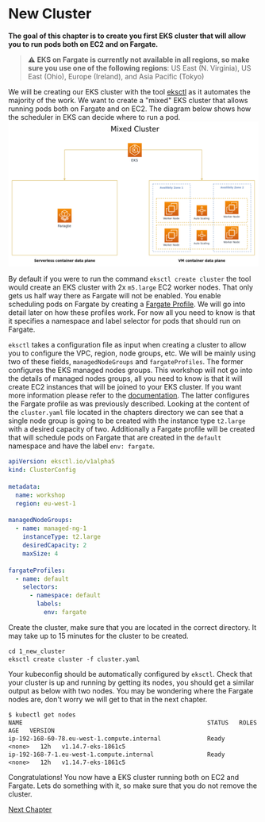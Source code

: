 # New Cluster
**The goal of this chapter is to create you first EKS cluster that will allow you to run pods both on EC2 and on Fargate.**

> :warning: **EKS on Fargate is currently not available in all regions, so make sure you use one of the following regions**: US East (N. Virginia), US East (Ohio), Europe (Ireland), and Asia Pacific (Tokyo)

We will be creating our EKS cluster with the tool [eksctl](https://eksctl.io/) as it automates the majority of the work. We want to create a "mixed" EKS cluster that allows running pods both on Fargate and on EC2. The diagram below shows how the scheduler in EKS can decide where to run a pod.
![eks fargate architecture](../assets/eks-cluster-architecture.png)

By default if you were to run the command `eksctl create cluster` the tool would create an EKS cluster with 2x `m5.large` EC2 worker nodes. That only gets us half way there as Fargate will not be enabled. You enable scheduling pods on Fargate by creating a [Fargate Profile](https://docs.aws.amazon.com/eks/latest/userguide/fargate-profile.html). We will go into detail later on how these profiles work. For now all you need to know is that it specifies a namespace and label selector for pods that should run on Fargate.

`eksctl` takes a configuration file as input when creating a cluster to allow you to configure the VPC, region, node groups, etc. We will be mainly using two of these fields, `managedNodeGroups` and `fargateProfiles`. The former configures the EKS managed nodes groups. This workshop will not go into the details of managed nodes groups, all you need to know is that it will create EC2 instances that will be joined to your EKS cluster. If you want more information please refer to the [documentation](https://docs.aws.amazon.com/eks/latest/userguide/managed-node-groups.html). The latter configures the Fargate profile as was previously described. Looking at the content of the `cluster.yaml` file located in the chapters directory we can see that a single node group is going to be created with the instance type `t2.large` with a desired capacity of two. Additionally a Fargate profile will be created that will schedule pods on Fargate that are created in the `default` namespace and have the label `env: fargate`.
```yaml
apiVersion: eksctl.io/v1alpha5
kind: ClusterConfig

metadata:
  name: workshop
  region: eu-west-1

managedNodeGroups:
  - name: managed-ng-1
    instanceType: t2.large
    desiredCapacity: 2
    maxSize: 4

fargateProfiles:
  - name: default
    selectors:
      - namespace: default
        labels:
          env: fargate
```

Create the cluster, make sure that you are located in the correct directory. It may take up to 15 minutes for the cluster to be created.
```shell
cd 1_new_cluster
eksctl create cluster -f cluster.yaml
```

Your kubeconfig should be automatically configured by `eksctl`. Check that your cluster is up and running by getting its nodes, you should get a similar output as below with two nodes. You may be wondering where the Fargate nodes are, don't worry we will get to that in the next chapter.
```shell
$ kubectl get nodes
NAME                                                    STATUS   ROLES    AGE   VERSION
ip-192-168-60-78.eu-west-1.compute.internal             Ready    <none>   12h   v1.14.7-eks-1861c5
ip-192-168-7-1.eu-west-1.compute.internal               Ready    <none>   12h   v1.14.7-eks-1861c5
```

Congratulations! You now have a EKS cluster running both on EC2 and Fargate. Lets do something with it, so make sure that you do not remove the cluster.

[Next Chapter](../2_deploy_application)
